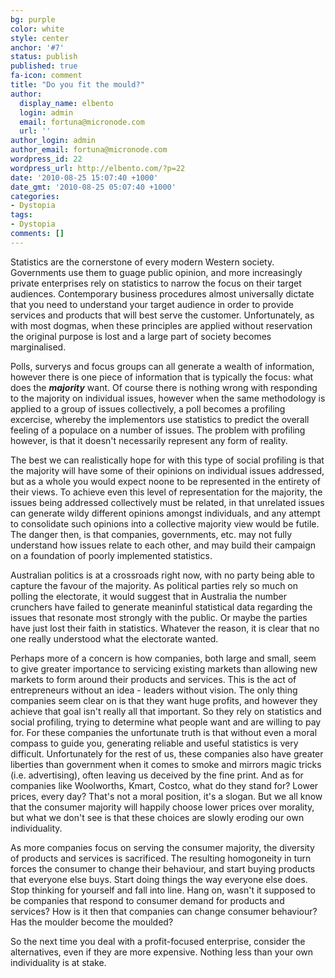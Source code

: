 ```yaml
---
bg: purple
color: white
style: center
anchor: '#7'
status: publish
published: true
fa-icon: comment
title: "Do you fit the mould?"
author:
  display_name: elbento
  login: admin
  email: fortuna@micronode.com
  url: ''
author_login: admin
author_email: fortuna@micronode.com
wordpress_id: 22
wordpress_url: http://elbento.com/?p=22
date: '2010-08-25 15:07:40 +1000'
date_gmt: '2010-08-25 05:07:40 +1000'
categories:
- Dystopia
tags:
- Dystopia
comments: []
---
```


Statistics are the cornerstone of every modern Western society. Governments use them to guage public opinion, and more increasingly private enterprises rely on statistics to narrow the focus on their target audiences. Contemporary business procedures almost universally dictate that you need to understand your target audience in order to provide services and products that will best serve the customer. Unfortunately, as with most dogmas, when these principles are applied without reservation the original purpose is lost and a large part of society becomes marginalised.

Polls, surverys and focus groups can all generate a wealth of information, however there is one piece of information that is typically the focus: what does the **_majority_** want. Of course there is nothing wrong with responding to the majority on individual issues, however when the same methodology is applied to a group of issues collectively, a poll becomes a profiling excercise, whereby the implementors use statistics to predict the overall feeling of a populace on a number of issues. The problem with profiling however, is that it doesn't necessarily represent any form of reality.

The best we can realistically hope for with this type of social profiling is that the majority will have some of their opinions on individual issues addressed, but as a whole you would expect noone to be represented in the entirety of their views. To achieve even this level of representation for the majority, the issues being addressed collectively must be related, in that unrelated issues can generate wildy different opinions amongst individuals, and any attempt to consolidate such opinions into a collective majority view would be futile. The danger then, is that companies, governments, etc. may not fully understand how issues relate to each other, and may build their campaign on a foundation of poorly implemented statistics.

Australian politics is at a crossroads right now, with no party being able to capture the favour of the majority. As political parties rely so much on polling the electorate, it would suggest that in Australia the number crunchers have failed to generate meaninful statistical data regarding the issues that resonate most strongly with the public.  Or maybe the parties have just lost their faith in statistics. Whatever the reason, it is clear that no one really understood what the electorate wanted.

Perhaps more of a concern is how companies, both large and small, seem to give greater importance to servicing existing markets than allowing new markets to form around their products and services. This is the act of entrepreneurs without an idea - leaders without vision. The only thing companies seem clear on is that they want huge profits, and however they achieve that goal isn't really all that important. So they rely on statistics and social profiling, trying to determine what people want and are willing to pay for. For these companies the unfortunate truth is that without even a moral compass to guide you, generating reliable and useful statistics is very difficult. Unfortunately for the rest of us, these companies also have greater liberties than government when it comes to smoke and mirrors magic tricks (i.e. advertising), often leaving us deceived by the fine print. And as for companies like Woolworths, Kmart, Costco, what do they stand for? Lower prices, every day? That's not a moral position, it's a slogan. But we all know that the consumer majority will happily choose lower prices over morality, but what we don't see is that these choices are slowly eroding our own individuality.

As more companies focus on serving the consumer majority, the diversity of products and services is sacrificed. The resulting homogoneity in turn forces the consumer to change their behaviour, and start buying products that everyone else buys. Start doing things the way everyone else does. Stop thinking for yourself and fall into line. Hang on, wasn't it supposed to be companies that respond to consumer demand for products and services? How is it then that companies can change consumer behaviour? Has the moulder become the moulded?

So the next time you deal with a profit-focused enterprise, consider the alternatives, even if they are more expensive. Nothing less than your own individuality is at stake.
